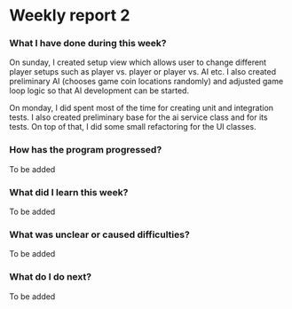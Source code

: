 # Weekly report 2

### What I have done during this week?

On sunday, I created setup view which allows user to change different player setups such as player vs. player or player vs. AI etc. I also created preliminary AI (chooses game coin locations randomly) and adjusted game loop logic so that AI development can be started.

On monday, I did spent most of the time for creating unit and integration tests. I also created preliminary base for the ai service class and for its tests. On top of that, I did some small refactoring for the UI classes.

### How has the program progressed?

To be added

### What did I learn this week?

To be added

### What was unclear or caused difficulties?

To be added

### What do I do next?

To be added